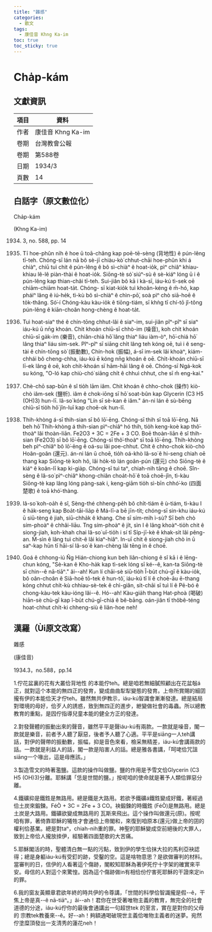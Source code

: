 ```yaml
---
title: "雜感"
categories:
  - 散文
tags:
  - 康佳音 Khng Ka-im
toc: true
toc_sticky: true
---
```


# Cha̍p-kám

## 文獻資訊

| 項目 | 資料 |
|---|---|
| 作者 | 康佳音 Khng Ka-im |
| 卷期 | 台灣教會公報 |
| 卷期 | 第588卷 |
| 日期 | 1934/3 |
| 頁數 | 14 |

## 白話字（原文數位化）

Cha̍p-kám

(Khng Ka-im)

1934. 3, no. 588, pp. 14

1. Tī hoe-phûn ni̍h ê hoe ū toā-châng kap poē-tē-sèng (背地性) ê pún-lêng tī-teh. Chóng-sī lán nā bô sè-jī chiàu-kò͘ chhut-chāi hoe-phûn khi á chiàⁿ, chiū tuì chit ê pún-lêng ê bô sì-chiàⁿ ê hoat-io̍k, pìⁿ chiâⁿ khiau-khiau lê-lê piàn-thài ê hoat-io̍k. Siōng-tè só͘ siúⁿ-sù ê sè-kiáⁿ lóng ū i ê pún-lêng kap thian-châi tī-teh. Sui-jiân bô kā i kà-sī, iáu-kú tì-sek oē chiām-chiām hoat-ta̍t. Chóng- sī kiat-kio̍k tuì khoân-kéng ê m̄-hó, kap pháiⁿ lâng ê iú-he̍k, tì-kù bô sì-chiàⁿ ê chìn-pō͘, soà pìⁿ chò siā-hoē ê to̍k-thâng. Só͘-í Chóng-kàu kàu-io̍k ê tiōng-tiám, sī khǹg tī chí-tō jî-tông pún-lêng ê kiān-choân hong-chèng ê hoat-ta̍t.

2. Tuì hoat-siaⁿ thé ê chín-tōng chhut-lâi ê siaⁿ-im, sui-jiân pîⁿ-pîⁿ sī siaⁿ iáu-kú ū nn̄g khoán. Chi̍t khoán chiū-sī chhò-im (噪音), koh chi̍t khoán chiū-sī ga̍k-im (樂音), chiân-chiá hō͘ lâng thiaⁿ liáu iàm-òⁿ, hō͘-chiá hō͘ lâng thiaⁿ liáu sim-sek. Pîⁿ-pîⁿ sī siāng chi̍t lâng teh kóng oē, tuì i ê seng-tài ê chín-tōng sò͘ (振動數), Chín-hok (振幅), á-sī im-sek lâi khoàⁿ, kiám-chhái bô cheng-chha, iáu-kú ē kóng nn̄g khoán ê oē. Chi̍t-khoán chiū-sī lī-ek lâng ê oē, koh chi̍t-khoán sī hām-hāi lâng ê oē. Chóng-sī Ngá-kok su kóng, "O-ló kap chiù-chó͘ siāng chi̍t ê chhuì chhut, che sī m̄ eng-kai."

3. Chè-chō sap-bûn ê sî tio̍h lām iâm. Chit khoán ê chho-chok (操作) kiò-chò iâm-sek (鹽析). iâm ê chok-iōng sī hō͘ soat-bûn kap Glycerin (C3 H5 (OH)3) hun-lī. Iâ-so͘ kóng "Lín sī sè-kan ê iâm." án-ni lán ê sù-bēng chiū-sī tio̍h hō͘ jîn-luī kap choē-ok hun-lī.

4. Thih-khòng á-sī thih-sian sī bô lō͘-ēng. Chóng-sī thih sī toā lō͘-ēng. Nā beh hō͘ Thih-khòng á thih-sian pìⁿ-chiâⁿ hó thih, tio̍h keng-koè kap thô͘-thoàⁿ lâi thoàn-liān. Fe2O3 + 3C = 2Fe + 3 CO. Boē thoàn-liān ê sî thih-sian (Fe2O3) sī bô lō͘-ēng. Chóng-sī thô͘-thoàⁿ sī toā lō͘-ēng. Thih-khòng beh pìⁿ-chiâⁿ bô lō͘-ēng ê oá-su lâi poe-chhut. Chit ê chho-chok kiò-chò Hoân-goân (還元). án-ni lán ū choē, tio̍h oá-khò Iâ-so͘ ê hi-seng chiah oē thang kap Siōng-tè koh hô, lâi ho̍k-tò lán goân-pún (還元) chò Siōng-tè ê kiáⁿ ê koân-lī kap ki-gia̍p. Chóng-sī tuì taⁿ, chiah-nih tāng ê choē. Sîn-sèng ê Iâ-so͘ pìⁿ-chiâⁿ khong-chiân choa̍t-hō͘ ê toā choē-jîn, tì-kàu Siōng-tè kap lâng lóng pàng-sak i, keng-giām tio̍h sì-bīn chhó͘-ko (四面楚歌) ê toā khó͘-thàng.

5. Iâ-so͘ koh-oa̍h ê sî, Sèng-thé chheng-pe̍h bô chi̍t-tiám ê ù-tiám, tì-kàu I ê ha̍k-seng kap Boa̍t-tāi-lia̍p ê Má-lī-a bē jīn-ti̍t; chóng-sī sin-khu iáu-kú ū siū-tèng ê jiah, siū-chha̍k ê khang. Che sī sím-mi̍h ì-sù? Sī beh chò sím-phoàⁿ ê chhâi-liāu. Tng sím-phoàⁿ ê ji̍t, sìn I ê lâng khoàⁿ-tio̍h chit ê siong-jiah, koh-khah chai Iâ-so͘ uī-tio̍h i sí tī Si̍p-jī-kè ê khak-si̍t lâi pêng-an. M̄-sìn ê lâng tuì chit-ê lâi kiaⁿ-hiâⁿ. In-uī chit ê siong-jiah chò in ū saⁿ-kap hūn tī hāi-sí Iâ-so͘ ê kan-chèng lâi tēng in ê choē.

6. Goá ê chhong-iú N̂g Hián-chiong kun beh liân-chiong ê sî kā i ê lēng-chun kóng, "Sè-kan ê Kho-ha̍k kap tì-sek lóng sī ké--ê, kan-ta Siōng-tè sī chin--ê nā-tiāⁿ." âi--ah! Kun lí chāi-sè siū-tio̍h Î-bu̍t chú-gī ê kàu-io̍k, bô oân-choân ê Siā-hoē tō-tek ê hun-tô͘, iáu-kú tī lí ê choè-āu ē-thang kóng chhut chi̍t-kù chhiau-sè-tek ê chì-giân, si̍t-chāi sī tuì lí ê Pē-bó ê chong-kàu-tek kàu-ióng lâi--ê. Hó--ah! Kàu-gia̍h thang Hat-phoà (喝破) hiān-sè chù-gī kap î-bu̍t chú-gī-chiá ê bê-bāng. oán-jiân tī thô͘bê-téng hoat-chhut chi̍t-ki chheng-siù ê liân-hoe neh!

## 漢羅（Ùi原文改寫）

雜感

(康佳音)

1934.3，no.588，pp.14

1.佇花盆裏的花有大叢佮背地性 的本能佇teh。總是咱若無細膩照顧出在花盆敧á正，就對這个本能的無四正的發育，變成曲曲犁犁變態的發育。上帝所賞賜的細囝攏有伊的本能佮天才佇teh。雖然無共伊教示，iáu-kú智識會漸漸發達。總是結局對環境的毋好，佮歹人的誘惑，致到無四正的進步，紲變做社會的毒蟲。所以總教教育的重點，是囥佇指導兒童本能的健全方正的發達。

2.對發聲體的振動出來的聲音，雖然平平是聲iáu-kú有兩款。一款就是噪音，閣一款就是樂音，前者予人聽了厭惡，後者予人聽了心適。平平是siāng一人teh講話，對伊的聲帶的振動數，振幅，抑是音色來看，檢采無精差，iáu-kú會講兩款的話。一款就是利益人的話，閣一款是陷害人的話。總是雅各書講，「呵咾佮咒詛siāng一个喙出，這是毋應該。」

3.製造雪文的時著濫鹽。這款的操作叫做鹽。鹽的作用是予雪文佮Glycerin (C3 H5 (OH)3)分離。耶穌講「恁是世間的鹽。」按呢咱的使命就是著予人類佮罪惡分離。

4.鐵礦抑是鐵鉎是無路用。總是鐵是大路用。若欲予鐵礦á鐵鉎變成好鐵，著經過佮土炭來鍛鍊。FéÒ + 3C = 2Fe + 3 CO。袂鍛鍊的時鐵鉎 (FéÒ)是無路用。總是土炭是大路用。鐵礦欲變成無路用的 瓦斯來飛出。這个操作叫做還元(原)。按呢咱有罪，著倚靠耶穌的犧牲才會通佮上帝閣和，來復到咱原本(還元)做上帝的囝的權利佮基業。總是對taⁿ，chiah-nih重的罪。神聖的耶穌變成空前絕後的大罪人，致到上帝佮人攏放拺伊，經驗著四面楚歌的大苦痛。

5.耶穌閣活的時，聖體清白無一點的污點，致到伊的學生佮抹大拉的馬利亞袂認得；總是身軀iáu-kú有受釘的跡，受鑿的空。這是啥物意思？是欲做審判的材料。當審判的日，信伊的人看著這个傷跡，閣較知耶穌為著伊死佇十字架的確實來平安。毋信的人對這个來驚惶。因為這个傷跡做in有相佮份佇害死耶穌的干證來定in 的罪。

6.我的窗友黃顯章君欲年終的時共伊的令尊講，「世間的科學佮智識攏是假--ê，干焦上帝是真--ê nā-tiāⁿ。」âi--ah！君你在世受著唯物主義的教育，無完全的社會道德的分途，iáu-kú佇你的最後會通講出一句超世tek 的至言，實在是對你的父母的 宗教tek教養來--ê。好--ah！夠額通喝破現世主義佮唯物主義者的迷夢。宛然佇塗糜頂發出一支清秀的蓮花neh！
